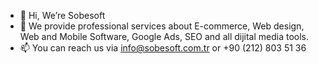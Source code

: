 - 👋 Hi, We’re Sobesoft
- 👀 We provide professional services about E-commerce, Web design, Web and Mobile Software, Google Ads, SEO and all dijital media tools. 
- 📫 You can reach us via info@sobesoft.com.tr or +90 (212) 803 51 36

<!---
sobesoftcomtr/sobesoftcomtr is a ✨ special ✨ repository because its `README.md` (this file) appears on your GitHub profile.
You can click the Preview link to take a look at your changes.
--->
